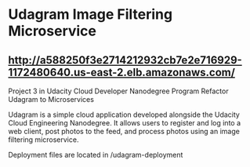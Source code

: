 # Udagram Image Filtering Microservice

## http://a588250f3e2714212932cb7e2e716929-1172480640.us-east-2.elb.amazonaws.com/

Project 3 in Udacity Cloud Developer Nanodegree Program
Refactor Udagram to Microservices

Udagram is a simple cloud application developed alongside the Udacity Cloud Engineering Nanodegree. It allows users to register and log into a web client, post photos to the feed, and process photos using an image filtering microservice.

Deployment files are located in /udagram-deployment
